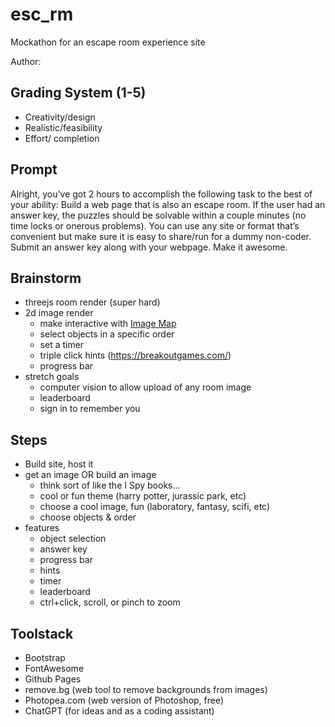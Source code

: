 # esc_rm
Mockathon for an escape room experience site

Author:

## Grading System (1-5)
- Creativity/design
- Realistic/feasibility
- Effort/ completion

## Prompt
Alright, you’ve got 2 hours to accomplish the following task to the best of your ability: Build a web page that is also an escape room. If the user had an answer key, the puzzles should be solvable within a couple minutes (no time locks or onerous problems). You can use any site or format that’s convenient but make sure it is easy to share/run for a dummy non-coder. Submit an answer key along with your webpage. Make it awesome.


## Brainstorm
- threejs room render (super hard)
- 2d image render 
    - make interactive with [Image Map](https://www.w3schools.com/htmL/html_images_imagemap.asp)
    - select objects in a specific order
    - set a timer
    - triple click hints (https://breakoutgames.com/)
    - progress bar
- stretch goals
    - computer vision to allow upload of any room image
    - leaderboard
    - sign in to remember you

## Steps
- Build site, host it
- get an image OR build an image
    - think sort of like the I Spy books...
    - cool or fun theme (harry potter, jurassic park, etc)
    - choose a cool image, fun (laboratory, fantasy, scifi, etc)
    - choose objects & order
- features
    - object selection
    - answer key
    - progress bar
    - hints
    - timer
    - leaderboard
    - ctrl+click, scroll, or pinch to zoom

## Toolstack
- Bootstrap
- FontAwesome
- Github Pages
- remove.bg (web tool to remove backgrounds from images)
- Photopea.com (web version of Photoshop, free)
- ChatGPT (for ideas and as a coding assistant)
